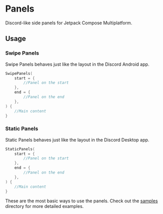 # Panels
Discord-like side panels for Jetpack Compose Multiplatform.

## Usage

### Swipe Panels

Swipe Panels behaves just like the layout in the Discord Android app.

```kt
SwipePanels(
    start = {
        //Panel on the start
    },
    end = {
        //Panel on the end
    },
) {
    //Main content
}
```

### Static Panels

Static Panels behaves just like the layout in the Discord Desktop app.
```kt
StaticPanels(
    start = {
        //Panel on the start
    },
    end = {
        //Panel on the end
    },
) {
    //Main content
}
```

These are the most basic ways to use the panels. Check out the [samples](/examples) directory for more detailed examples.